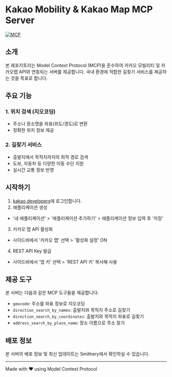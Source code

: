 # Kakao Mobility & Kakao Map MCP Server

[![MCP](https://img.shields.io/badge/MCP-Compliant-blue)](https://github.com/cursor-ai/model-context-protocol)

## 소개

본 레포지토리는 Model Context Protocol (MCP)을 준수하여 카카오 모빌리티 및 카카오맵 API와 연동되는 서버를 제공합니다. 국내 환경에 적합한 길찾기 서비스를 제공하는 것을 목표로 합니다.

## 주요 기능

### 1. 위치 검색 (지오코딩)
- 주소나 장소명을 좌표(위도/경도)로 변환
- 정확한 위치 정보 제공

### 2. 길찾기 서비스
- 출발지에서 목적지까지의 최적 경로 검색
- 도보, 자동차 등 다양한 이동 수단 지원
- 실시간 교통 정보 반영

## 시작하기
1. [kakao developers](https://developers.kakao.com/)에 로그인합니다.
2. 애플리케이션 생성
  - '내 애플리케이션' > '애플리케이션 추가하기' > 애플리케이션 정보 입력 후 '저장'
3. 카카오 맵 API 활성화
  - 사이드바에서 '카카오 맵' 선택 > '활성화 설정' ON
4. REST API Key 발급
  - 사이드바에서 '앱 키' 선택 > 'REST API 키' 복사해 사용

## 제공 도구

본 서버는 다음과 같은 MCP 도구들을 제공합니다:

- `geocode`: 주소를 좌표 정보로 지오코딩
- `direction_search_by_names`: 출발지와 목적지 주소로 길찾기
- `direction_search_by_coordinates`: 출발지와 목적지 좌표로 길찾기
- `address_search_by_place_name`: 장소 이름으로 주소 찾기

## 배포 정보

본 서버의 배포 정보 및 최신 업데이트는 Smithery에서 확인하실 수 있습니다.

---
Made with ❤️ using Model Context Protocol
